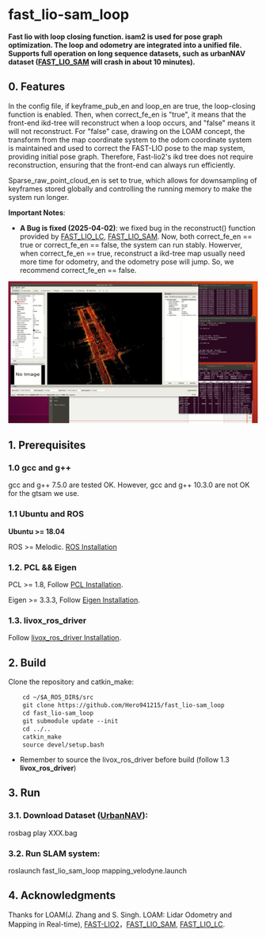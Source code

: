 # fast_lio-sam_loop
**Fast lio with loop closing function. isam2 is used for pose graph optimization. The loop and odometry are integrated into a unified file. Supports full operation on long sequence datasets, such as urbanNAV dataset ([FAST_LIO_SAM](https://github.com/kahowang/FAST_LIO_SAM) will crash in about 10 minutes).**

## 0. Features
In the config file, if keyframe_pub_en and loop_en are true, the loop-closing function is enabled. Then, when correct_fe_en is "true", it means that the front-end ikd-tree will reconstruct when a loop occurs, and "false" means it will not reconstruct. For "false" case, drawing on the LOAM concept, the transform from the map coordinate system to the odom coordinate system is maintained and used to correct the FAST-LIO pose to the map system, providing initial pose graph. Therefore, Fast-lio2's ikd tree does not require reconstruction, ensuring that the front-end can always run efficiently.

Sparse_raw_point_cloud_en is set to true, which allows for downsampling of keyframes stored globally and controlling the running memory to make the system run longer.

**Important Notes**: 
  - **A Bug is fixed (2025-04-02)**: we fixed bug in the reconstruct() function provided by [FAST_LIO_LC](https://github.com/yanliang-wang/FAST_LIO_LC), [FAST_LIO_SAM](https://github.com/kahowang/FAST_LIO_SAM). Now, both correct_fe_en == true or correct_fe_en == false,  the system can run stably. Howerver, when correct_fe_en == true, reconstruct a ikd-tree map usually need more time for odometry, and the odometry pose will jump. So, we recommend correct_fe_en == false.

![Run on Public UrbanNav Dataset](https://github.com/Hero941215/fast_lio-sam_loop/blob/main/2025-04-02%2013-31-24.jpg)

## 1. Prerequisites
### 1.0 **gcc** and **g++**

gcc and g++ 7.5.0 are tested OK. However, gcc and g++ 10.3.0 are not OK for the gtsam we use.

### 1.1 **Ubuntu** and **ROS**
**Ubuntu >= 18.04**

ROS    >= Melodic. [ROS Installation](http://wiki.ros.org/ROS/Installation)

### 1.2. **PCL && Eigen**
PCL    >= 1.8,   Follow [PCL Installation](http://www.pointclouds.org/downloads/linux.html).

Eigen  >= 3.3.3, Follow [Eigen Installation](http://eigen.tuxfamily.org/index.php?title=Main_Page).

### 1.3. **livox_ros_driver**
Follow [livox_ros_driver Installation](https://github.com/Livox-SDK/livox_ros_driver).

## 2. Build

Clone the repository and catkin_make:

```
    cd ~/$A_ROS_DIR$/src
    git clone https://github.com/Hero941215/fast_lio-sam_loop
    cd fast_lio-sam_loop
    git submodule update --init
    cd ../..
    catkin_make
    source devel/setup.bash
```
- Remember to source the livox_ros_driver before build (follow 1.3 **livox_ros_driver**)

## 3. Run

### 3.1. Download Dataset ([UrbanNAV](https://github.com/IPNL-POLYU/UrbanNavDataset)): 

rosbag play XXX.bag

### 3.2. Run SLAM system: 

roslaunch fast_lio_sam_loop mapping_velodyne.launch

## 4. Acknowledgments

Thanks for LOAM(J. Zhang and S. Singh. LOAM: Lidar Odometry and Mapping in Real-time), [FAST-LIO2](https://github.com/hku-mars/FAST_LIO)，[FAST_LIO_SAM](https://github.com/kahowang/FAST_LIO_SAM), [FAST_LIO_LC](https://github.com/yanliang-wang/FAST_LIO_LC).
